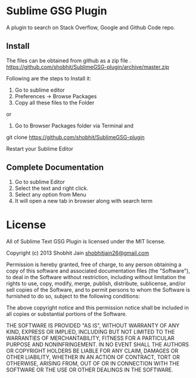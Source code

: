 # Sublime GSG Plugin

A plugin to search on Stack Overflow, Google and Github Code repo.

## Install

The files can be obtained from github as a zip file .
https://github.com/shobhit/SublimeGSG-plugin/archive/master.zip

Following are the steps to Install it:

1) Go to sublime editor
2) Preferences -> Browse Packages 
3) Copy all these files to the Folder

or 

1) Go to Browser Packages folder via Terminal and 

git clone https://github.com/shobhit/SublimeGSG-plugin

Restart your Sublime Editor



## Complete Documentation

1) Go to sublime Editor
2) Select the text and right click.
3) Select any option from Menu
4) It will open a new tab in browser along with search term




# License
All of Sublime Text GSG Plugin is licensed under the MIT license.

Copyright (c) 2013 Shobhit Jain <shobhitjain26@gmail.com>

Permission is hereby granted, free of charge, to any person obtaining a copy of this software and associated documentation files (the "Software"), to deal in the Software without restriction, including without limitation the rights to use, copy, modify, merge, publish, distribute, sublicense, and/or sell copies of the Software, and to permit persons to whom the Software is furnished to do so, subject to the following conditions:

The above copyright notice and this permission notice shall be included in all copies or substantial portions of the Software.

THE SOFTWARE IS PROVIDED "AS IS", WITHOUT WARRANTY OF ANY KIND, EXPRESS OR IMPLIED, INCLUDING BUT NOT LIMITED TO THE WARRANTIES OF MERCHANTABILITY, FITNESS FOR A PARTICULAR PURPOSE AND NONINFRINGEMENT. IN NO EVENT SHALL THE AUTHORS OR COPYRIGHT HOLDERS BE LIABLE FOR ANY CLAIM, DAMAGES OR OTHER LIABILITY, WHETHER IN AN ACTION OF CONTRACT, TORT OR OTHERWISE, ARISING FROM, OUT OF OR IN CONNECTION WITH THE SOFTWARE OR THE USE OR OTHER DEALINGS IN THE SOFTWARE.
